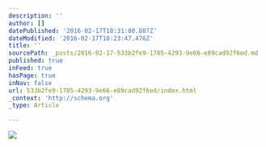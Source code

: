 ```yaml
---
description: ''
author: []
datePublished: '2016-02-17T18:31:00.887Z'
dateModified: '2016-02-17T18:23:47.476Z'
title: ''
sourcePath: _posts/2016-02-17-533b2fe9-1785-4293-9e66-e89cad92f6ed.md
published: true
inFeed: true
hasPage: true
inNav: false
url: 533b2fe9-1785-4293-9e66-e89cad92f6ed/index.html
_context: 'http://schema.org'
_type: Article

---
```

![](https://the-grid-user-content.s3-us-west-2.amazonaws.com/f20075cd-0e79-48e4-8695-32f469d3a91e.png)